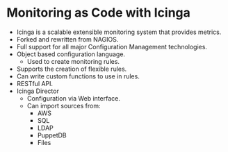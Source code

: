 # Monitoring as Code with Icinga
 * Icinga is a scalable extensible monitoring system that provides metrics.
 * Forked and rewritten from NAGIOS.
 * Full support for all major Configuration Management technologies.
 * Object based configuration language.
   - Used to create monitoring rules.
 * Supports the creation of flexible rules.
 * Can write custom functions to use in rules.
 * RESTful API.
 * Icinga Director
   - Configuration via Web interface.
   - Can import sources from:
     + AWS
     + SQL
     + LDAP
     + PuppetDB
     + Files
 
